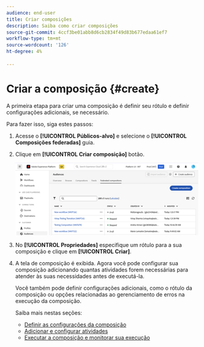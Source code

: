 ```yaml
---
audience: end-user
title: Criar composições
description: Saiba como criar composições
source-git-commit: 4ccf3be01abb8d6cb2834f49d83b677edaa61ef7
workflow-type: tm+mt
source-wordcount: '126'
ht-degree: 4%

---
```



# Criar a composição {#create}

A primeira etapa para criar uma composição é definir seu rótulo e definir configurações adicionais, se necessário.

Para fazer isso, siga estes passos:

1. Acesse o **[!UICONTROL Públicos-alvo]** e selecione o **[!UICONTROL Composições federadas]** guia.

1. Clique em **[!UICONTROL Criar composição]** botão.

   ![](assets/composition-create.png)

1. No **[!UICONTROL Propriedades]** especifique um rótulo para a sua composição e clique em **[!UICONTROL Criar]**.

1. A tela de composição é exibida. Agora você pode configurar sua composição adicionando quantas atividades forem necessárias para atender às suas necessidades antes de executá-la.

   Você também pode definir configurações adicionais, como o rótulo da composição ou opções relacionadas ao gerenciamento de erros na execução da composição.

   Saiba mais nestas seções:

   * [Definir as configurações da composição](#starting-audience)
   * [Adicionar e configurar atividades](#action-activities)
   * [Executar a composição e monitorar sua execução](#save)
